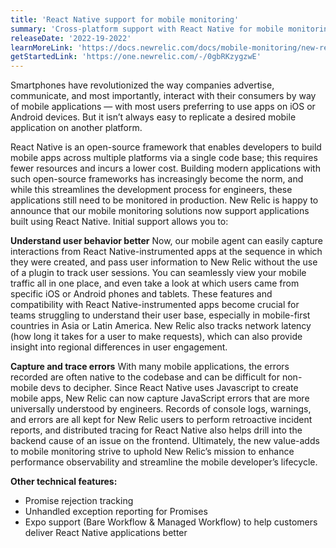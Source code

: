 ```yaml
---
title: 'React Native support for mobile monitoring'
summary: 'Cross-platform support with React Native for mobile monitoring'
releaseDate: '2022-19-2022'
learnMoreLink: 'https://docs.newrelic.com/docs/mobile-monitoring/new-relic-monitoring-react-native/monitor-your-react-native-application'
getStartedLink: 'https://one.newrelic.com/-/0gbRKzygzwE'
---
```


Smartphones have revolutionized the way companies advertise, communicate, and most importantly, interact with their consumers by way of mobile applications — with most users preferring to use apps on iOS or Android devices. But it isn’t always easy to replicate a desired mobile application on another platform.

React Native is an open-source framework that enables developers to build mobile apps across multiple platforms via a single code base; this requires fewer resources and incurs a lower cost. Building modern applications with such open-source frameworks has increasingly become the norm, and while this streamlines the development process for engineers, these applications still need to be monitored in production. New Relic is happy to announce that our mobile monitoring solutions now support applications built using React Native. Initial support allows you to:

**Understand user behavior better**
Now, our mobile agent can easily capture interactions from React Native-instrumented apps at the sequence in which they were created, and pass user information to New Relic without the use of a plugin to track user sessions. You can seamlessly view your mobile traffic all in one place, and even take a look at which users came from specific iOS or Android phones and tablets. These features and compatibility with React Native-instrumented apps become crucial for teams struggling to understand their user base, especially in mobile-first countries in Asia or Latin America. New Relic also tracks network latency (how long it takes for a user to make requests), which can also provide insight into regional differences in user engagement.

**Capture and trace errors**
With many mobile applications, the errors recorded are often native to the codebase and can be difficult for non-mobile devs to decipher. Since React Native uses Javascript to create mobile apps, New Relic can now capture JavaScript errors that are more universally understood by engineers. Records of console logs, warnings, and errors are all kept for New Relic users to perform retroactive incident reports, and distributed tracing for React Native also helps drill into the backend cause of an issue on the frontend. Ultimately, the new value-adds to mobile monitoring strive to uphold New Relic’s mission to enhance performance observability and streamline the mobile developer’s lifecycle.

**Other technical features:**
* Promise rejection tracking
* Unhandled exception reporting for Promises
* Expo support (Bare Workflow & Managed Workflow) to help customers deliver React Native applications better
